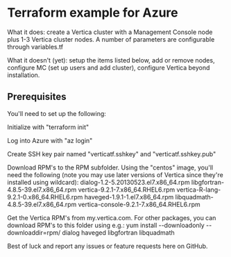 # Terraform example for Azure

What it does: create a Vertica cluster with a Management Console node plus 1-3 Vertica cluster nodes.  A number of parameters are configurable through variables.tf

What it doesn't (yet): setup the items listed below, add or remove nodes, configure MC (set up users and add cluster), configure Vertica beyond installation.

## Prerequisites

You'll need to set up the following:

Initialize with "terraform init"

Log into Azure with "az login"

Create SSH key pair named "verticatf.sshkey" and "verticatf.sshkey.pub"

Download RPM's to the RPM subfolder.  Using the "centos" image, you'll need the following (note you may use later versions of Vertica since they're installed using wildcard):
dialog-1.2-5.20130523.el7.x86_64.rpm  libgfortran-4.8.5-39.el7.x86_64.rpm  vertica-9.2.1-7.x86_64.RHEL6.rpm          vertica-R-lang-9.2.1-0.x86_64.RHEL6.rpm
haveged-1.9.1-1.el7.x86_64.rpm        libquadmath-4.8.5-39.el7.x86_64.rpm  vertica-console-9.2.1-7.x86_64.RHEL6.rpm

Get the Vertica RPM's from my.vertica.com.  For other packages, you can download RPM's to this folder using e.g.: yum install --downloadonly --downloaddir=rpm/ dialog haveged libgfortran libquadmath

Best of luck and report any issues or feature requests here on GitHub.
